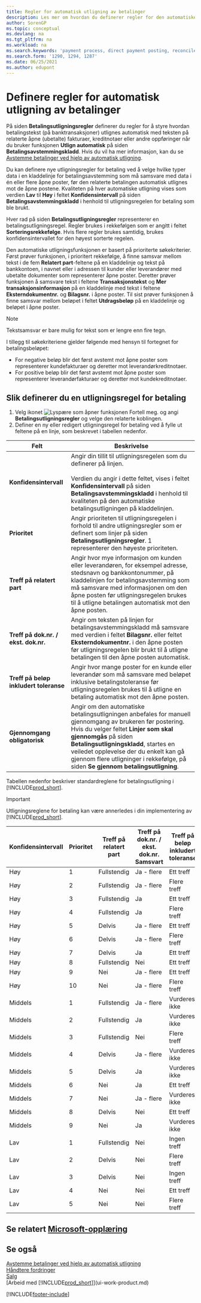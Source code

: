 ```yaml
---
title: Regler for automatisk utligning av betalinger
description: Les mer om hvordan du definerer regler for den automatiske utligning av betalinger på siden Betalingsutligningsregler.
author: SorenGP
ms.topic: conceptual
ms.devlang: na
ms.tgt_pltfrm: na
ms.workload: na
ms.search.keywords: 'payment process, direct payment posting, reconcile payment, expenses, cash receipts'
ms.search.form: '1290, 1294, 1287'
ms.date: 06/25/2021
ms.author: edupont
---
```

# <a name="set-up-rules-for-automatic-application-of-payments" />Definere regler for automatisk utligning av betalinger

På siden **Betalingsutligningsregler** definerer du regler for å styre hvordan betalingstekst (på banktransaksjoner) utlignes automatisk med teksten på relaterte åpne (ubetalte) fakturaer, kreditnotaer eller andre oppføringer når du bruker funksjonen **Utlign automatisk** på siden **Betalingsavstemmingskladd**. Hvis du vil ha mer informasjon, kan du se [Avstemme betalinger ved hjelp av automatisk utligning](receivables-how-reconcile-payments-auto-application.md).

Du kan definere nye utligningsregler for betaling ved å velge hvilke typer data i en kladdelinje for betalingsavstemming som må samsvare med data i én eller flere åpne poster, før den relaterte betalingen automatisk utlignes mot de åpne postene. Kvaliteten på hver automatiske utligning vises som verdien **Lav** til **Høy** i feltet **Konfidensintervall** på siden **Betalingsavstemmingskladd** i henhold til utligningsregelen for betaling som ble brukt.

Hver rad på siden **Betalingsutligningsregler** representerer en betalingsutligningsregel. Regler brukes i rekkefølgen som er angitt i feltet **Sorteringsrekkefølge**. Hvis flere regler brukes samtidig, brukes konfidensintervallet for den høyest sorterte regelen.

Den automatiske utligningsfunksjonen er basert på prioriterte søkekriterier. Først prøver funksjonen, i prioritert rekkefølge, å finne samsvar mellom tekst i de fem **Relatert part**-feltene på en kladdelinje og tekst på bankkontoen, i navnet eller i adressen til kunder eller leverandører med ubetalte dokumenter som representerer åpne poster. Deretter prøver funksjonen å samsvare tekst i feltene **Transaksjonstekst** og **Mer transaksjonsinformasjon** på en kladdelinje med tekst i feltene **Eksterndokumentnr.** og **Bilagsnr.** i åpne poster. Til sist prøver funksjonen å finne samsvar mellom beløpet i feltet **Utdragsbeløp** på en kladdelinje og beløpet i åpne poster.

> [!NOTE]
> Tekstsamsvar er bare mulig for tekst som er lengre enn fire tegn.

I tillegg til søkekriteriene gjelder følgende med hensyn til fortegnet for betalingsbeløpet:

- For negative beløp blir det først avstemt mot åpne poster som representerer kundefakturaer og deretter mot leverandørkreditnotaer.
- For positive beløp blir det først avstemt mot åpne poster som representerer leverandørfakturaer og deretter mot kundekreditnotaer.

## <a name="to-set-up-a-payment-application-rule" />Slik definerer du en utligningsregel for betaling
1. Velg ikonet ![Lyspære som åpner funksjonen Fortell meg.](media/ui-search/search_small.png "Fortell hva du vil gjøre") og angi **Betalingsutligningsregler** og velge den relaterte koblingen.
2. Definer en ny eller redigert utligningsregel for betaling ved å fylle ut feltene på en linje, som beskrevet i tabellen nedenfor.

|Felt|Beskrivelse|
|-|-|
|**Konfidensintervall**|Angir din tillit til utligningsregelen som du definerer på linjen. <br /></br>Verdien du angir i dette feltet, vises i feltet **Konfidensintervall** på siden **Betalingsavstemmingskladd** i henhold til kvaliteten på den automatiske betalingsutligningen på kladdelinjen.|
|**Prioritet**|Angir prioriteten til utligningsregelen i forhold til andre utligningsregler som er definert som linjer på siden **Betalingsutligningsregler**. 1 representerer den høyeste prioriteten.|
|**Treff på relatert part**|Angir hvor mye informasjon om kunden eller leverandøren, for eksempel adresse, stedsnavn og bankkontonummer, på kladdelinjen for betalingsavstemming som må samsvare med informasjonen om den åpne posten før utligningsregelen brukes til å utligne betalingen automatisk mot den åpne posten.|
|**Treff på dok.nr. / ekst. dok.nr.**|Angir om teksten på linjen for betalingsavstemmingskladd må samsvare med verdien i feltet **Bilagsnr.** eller feltet **Eksterndokumentnr.** i den åpne posten før utligningsregelen blir brukt til å utligne betalingen til den åpne posten automatisk.|
|**Treff på beløp inkludert toleranse**|Angir hvor mange poster for en kunde eller leverandør som må samsvare med beløpet inklusive betalingstoleranse før utligningsregelen brukes til å utligne en betaling automatisk mot den åpne posten.|
|**Gjennomgang obligatorisk**|Angir om den automatiske betalingsutligningen anbefales for manuell gjennomgang av brukeren før postering. Hvis du velger feltet **Linjer som skal gjennomgås** på siden **Betalingsutligningskladd**, startes en veiledet opplevelse der du enkelt kan gå gjennom flere utligninger i rekkefølge, på siden **Se gjennom betalingsutligning**.|

Tabellen nedenfor beskriver standardreglene for betalingsutligning i [!INCLUDE[prod_short](includes/prod_short.md)].

> [!Important]
> Utligningsreglene for betaling kan være annerledes i din implementering av [!INCLUDE[prod_short](includes/prod_short.md)].

| Konfidensintervall | Prioritet | Treff på relatert part | Treff på dok.nr. / ekst. dok.nr. Samsvart | Treff på beløp inkludert toleranse |
|------------------|----------|-----------------------|--------------------------------|--------------------------------|
| Høy             | 1        | Fullstendig                 | Ja - flere                 | Ett treff                      |
| Høy             | 2        | Fullstendig                 | Ja - flere                 | Flere treff               |
| Høy             | 3        | Fullstendig                 | Ja                            | Ett treff                      |
| Høy             | 4        | Fullstendig                 | Ja                            | Flere treff               |
| Høy             | 5        | Delvis             | Ja - flere                 | Ett treff                      |
| Høy             | 6        | Delvis             | Ja - flere                 | Flere treff               |
| Høy             | 7        | Delvis             | Ja                            | Ett treff                      |
| Høy             | 8        | Fullstendig                 | Nei                             | Ett treff                      |
| Høy             | 9        | Nei                    | Ja - flere                 | Ett treff                      |
| Høy             | 10       | Nei                    | Ja - flere                 | Flere treff               |
| Middels           | 1        | Fullstendig                 | Ja - flere                 | Vurderes ikke                 |
| Middels           | 2        | Fullstendig                 | Ja                            | Vurderes ikke                 |
| Middels           | 3        | Fullstendig                 | Nei                             | Flere treff               |
| Middels           | 4        | Delvis             | Ja - flere                 | Vurderes ikke                 |
| Middels           | 5        | Delvis             | Ja                            | Vurderes ikke                 |
| Middels           | 6        | Nei                    | Ja                            | Ett treff                      |
| Middels           | 7        | Nei                    | Ja - flere                   | Vurderes ikke                 |
| Middels           | 8        | Delvis             | Nei                             | Ett treff                      |
| Middels           | 9        | Nei                    | Ja                            | Vurderes ikke                 |
| Lav              | 1        | Fullstendig                 | Nei                             | Ingen treff                     |
| Lav              | 2        | Delvis             | Nei                             | Flere treff               |
| Lav              | 3        | Delvis             | Nei                             | Ingen treff                     |
| Lav              | 4        | Nei                    | Nei                             | Ett treff                      |
| Lav              | 5        | Nei                    | Nei                             | Flere treff               |

## <a name="see-related-microsoft-trainingtrainingmodulesreconciliation-journals-dynamics-365-business-centralindex" />Se relatert [Microsoft-opplæring](/training/modules/reconciliation-journals-dynamics-365-business-central/index)

## <a name="see-also" />Se også
[Avstemme betalinger ved hjelp av automatisk utligning](receivables-how-reconcile-payments-auto-application.md)  
[Håndtere fordringer](receivables-manage-receivables.md)  
[Salg](sales-manage-sales.md)  
[Arbeid med [!INCLUDE[prod_short](includes/prod_short.md)]](ui-work-product.md)


[!INCLUDE[footer-include](includes/footer-banner.md)]
